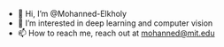 - 👋 Hi, I’m @Mohanned-Elkholy
- 👀 I’m interested in deep learning and computer vision
- 📫 How to reach me, reach out at mohanned@mit.edu

<!---
Mohanned-Elkholy/Mohanned-Elkholy is a ✨ special ✨ repository because its `README.md` (this file) appears on your GitHub profile.
You can click the Preview link to take a look at your changes.
--->
